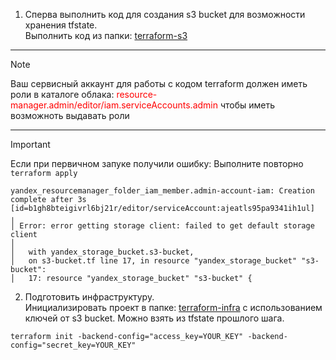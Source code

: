 1. Сперва выполнить код для создания s3 bucket для возможности хранения tfstate. \
    Выполнить код из папки: [terraform-s3](./terraform-s3/src/)
---
> [!NOTE]
> Ваш сервисный аккаунт для работы с кодом terraform должен иметь роли в каталоге облака: <span style="color:red">resource-manager.admin/editor/iam.serviceAccounts.admin</span> чтобы иметь возможноть выдавать роли
---
> [!IMPORTANT]
> Если при первичном запуке получили ошибку:
> Выполните повторно ```terraform apply```

```
yandex_resourcemanager_folder_iam_member.admin-account-iam: Creation complete after 3s [id=b1gh8bteigivrl6bj21r/editor/serviceAccount:ajeatls95pa9341ih1ul]
╷
│ Error: error getting storage client: failed to get default storage client
│ 
│   with yandex_storage_bucket.s3-bucket,
│   on s3-bucket.tf line 17, in resource "yandex_storage_bucket" "s3-bucket":
│   17: resource "yandex_storage_bucket" "s3-bucket" {
```

2. Подготовить инфраструктуру. \
    Инициализировать проект в папке: [terraform-infra](./terraform-infra/src/) с использованием ключей от s3 bucket. Можно взять из tfstate прошлого шага.
```
terraform init -backend-config="access_key=YOUR_KEY" -backend-config="secret_key=YOUR_KEY"
```
